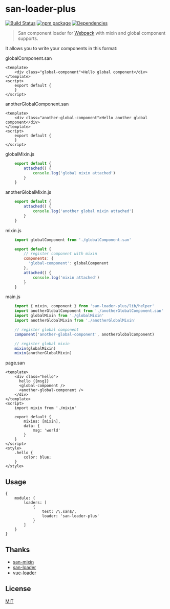 # san-loader-plus

[![Build Status](https://circleci.com/gh/ecomfe/san-loader/tree/master.svg?style=shield)](https://circleci.com/gh/ecomfe/san-loader/tree/master) [![npm package](https://img.shields.io/npm/v/san-loader.svg?maxAge=2592000)](https://www.npmjs.com/package/san-loader) [![Dependencies](http://img.shields.io/david/ecomfe/san-loader.svg)](https://david-dm.org/ecomfe/san-loader)

> San component loader for [Webpack](http://webpack.github.io) with mixin and global component supports.


It allows you to write your components in this format:

globalComponent.san
```
<template>
    <div class="global-component">Hello global component</div>
</template>
<script>
    export default {
    }
</script>
```

anotherGlobalComponent.san
```
<template>
    <div class="another-global-component">Hello another global component</div>
</template>
<script>
    export default {
    }
</script>
```

globalMixin.js
```js
    export default {
        attached() {
            console.log('global mixin attached')
        }
    }
```

anotherGlobalMixin.js
```js
    export default {
        attached() {
            console.log('another global mixin attached')
        }
    }
```

mixin.js
```js
    import globalComponent from './globalComponent.san'

    export default {
        // register component with mixin
        components: {
          'global-component': globalComponent
        },
        attached() {
            console.log('mixin attached')
        }
    }
```

main.js
```js
    import { mixin, component } from 'san-loader-plus/lib/helper'
    import anotherGlobalComponent from './anotherGlobalComponent.san'
    import globalMixin from './globalMixin'
    import anotherGlobalMixin from './anotherGlobalMixin'

    // register global component
    component('another-global-component', anotherGlobalComponent)

    // register global mixin
    mixin(globalMixin)
    mixin(anotherGlobalMixin)
```

page.san
```
<template>
    <div class="hello">
      hello {{msg}}
      <global-component />
      <another-global-component />
    </div>
</template>
<script>
    import mixin from './mixin'

    export default {
        mixins: [mixin],
        data: {
            msg: 'world'
        }
    }
</script>
<style>
    .hello {
        color: blue;
    }
</style>
```

## Usage

```
{
    module: {
        loaders: [
            {
                test: /\.san$/,
                loader: 'san-loader-plus'
            }
        ]
    }
}

```

## Thanks

* [san-mixin](https://github.com/Dafrok/san-mixin)
* [san-loader](https://github.com/ecomfe/san-loader)
* [vue-loader](https://github.com/vuejs/vue-loader)

## License

[MIT](http://opensource.org/licenses/MIT)
